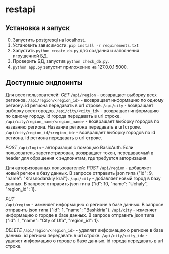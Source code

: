 # restapi

## Установка и запуск

0. Запустить postgresql на localhost.
1. Установить зависимости: `pip install -r requirements.txt`
2. Запустить `python create_db.py` для создания и заполнения игрушечной БД.
3. Проверить БД, запустив `python check_db.py`.
4. `python app.py` запустит приложение на 127.0.0.1:5000.

## Доступные эндпоинты

Для всех пользователей:
*GET*
  `/api/region` - возвращает выборку всех регионов.
  `/api/region/<region_id>` - возвращает информацию по одному региону. id региона передавать в url строке.
  `/api/city` - возвращает выборку всех городов.
  `/api/city/<city_id>` - возвращает информацию по одному городу. id города передавать в url строке.
  `/api/city/region_name/<region_name>` - возвращает выборку городов по названию региона. Название региона передавать в url строке.
  `/api/city/region_id/<region_id>` - возвращает выборку городов по id региона. id региона передавать в url строке.

*POST*
  `/api/login` - авторизация с помощью BasicAuth. Если пользователь зарегистрирован, возвращает токен, передаваемый в header для обращения к эндпоинтам, где требуется авторизация.

Для авторизованных пользователей:
*POST*
  `/api/region` - добавляет новый регион в базу данных. В запросе отправить json типа {"id": 9, "name": "Krasnodarskiy krai"}.
  `/api/city` - добавляет новый город в базу данных. В запросе отправить json типа {"id": 10, "name": "Uchaly", "region_id": 1}.

*PUT*  
  `/api/region` - изменяет информацию о регионе в базе данных. В запросе отправить json типа {"id": 1, "name": "Bashkiria"}.
  `/api/city` - изменяет информацию о городе в базе данных. В запросе отправить json типа {"id": 1, "name": "City of Ufa", "region_id": 1}.

*DELETE*
  `/api/region/<region_id>` - удаляет информацию о регионе в базе данных. id региона передавать в url строке.
  `/api/city/<city_id>` - удаляет информацию о городе в базе данных. id города передавать в url строке.
